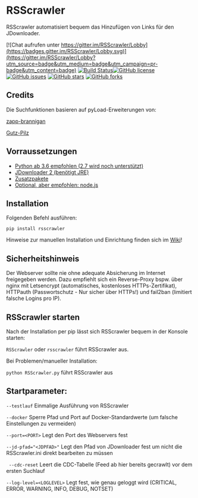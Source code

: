#  RSScrawler

RSScrawler automatisiert bequem das Hinzufügen von Links für den JDownloader.

[![Chat aufrufen unter https://gitter.im/RSScrawler/Lobby](https://badges.gitter.im/RSScrawler/Lobby.svg)](https://gitter.im/RSScrawler/Lobby?utm_source=badge&utm_medium=badge&utm_campaign=pr-badge&utm_content=badge)
[![Build Status](https://travis-ci.org/rix1337/RSScrawler.svg?branch=master)](https://travis-ci.org/rix1337/RSScrawler)[![GitHub license](https://img.shields.io/github/license/rix1337/RSScrawler.svg)](https://github.com/rix1337/RSScrawler/blob/master/LICENSE.md)
[![GitHub issues](https://img.shields.io/github/issues/rix1337/RSScrawler.svg)](https://github.com/rix1337/RSScrawler/issues)
[![GitHub stars](https://img.shields.io/github/stars/rix1337/RSScrawler.svg)](https://github.com/rix1337/RSScrawler/stargazers)
[![GitHub forks](https://img.shields.io/github/forks/rix1337/RSScrawler.svg)](https://github.com/rix1337/RSScrawler/network)

## Credits

Die Suchfunktionen basieren auf pyLoad-Erweiterungen von:

[zapp-brannigan](https://github.com/zapp-brannigan/)

[Gutz-Pilz](https://github.com/Gutz-Pilz/pyLoad-stuff/blob/master/SJ.py)

##  Vorraussetzungen
* [Python ab 3.6 empfohlen (2.7 wird noch unterstützt)](https://www.python.org/downloads/)
* [JDownloader 2 (benötigt JRE)](http://www.jdownloader.org/jdownloader2)
* [Zusatzpakete](https://github.com/rix1337/RSScrawler/blob/master/requirements.txt)
* [Optional, aber empfohlen: node.js](https://nodejs.org/en/)

## Installation

Folgenden Befehl ausführen:

```pip install rsscrawler```

Hinweise zur manuellen Installation und Einrichtung finden sich im [Wiki](https://github.com/rix1337/RSScrawler/wiki)!

## Sicherheitshinweis

Der Webserver sollte nie ohne adequate Absicherung im Internet freigegeben werden. Dazu empfiehlt sich ein Reverse-Proxy bspw. über nginx mit Letsencrypt (automatisches, kostenloses HTTPs-Zertifikat), HTTPauth (Passwortschutz - Nur sicher über HTTPs!) und fail2ban (limitiert falsche Logins pro IP).

## RSScrawler starten

Nach der Installation per pip lässt sich RSScrawler bequem in der Konsole starten:

```RSScrawler``` oder ```rsscrawler``` führt RSScrawler aus.

Bei Problemen/manueller Installation:

```python RSScrawler.py``` führt RSScrawler aus

## Startparameter:

  ```--testlauf```                Einmalige Ausführung von RSScrawler
  
  ```--docker```                  Sperre Pfad und Port auf Docker-Standardwerte (um falsche Einstellungen zu vermeiden)

  ```--port=<PORT>```             Legt den Port des Webservers fest
  
  ```--jd-pfad="<JDPFAD>"```      Legt den Pfad von JDownloader fest um nicht die RSScrawler.ini direkt bearbeiten zu müssen

  ``` --cdc-reset```              Leert die CDC-Tabelle (Feed ab hier bereits gecrawlt) vor dem ersten Suchlauf

  ```--log-level=<LOGLEVEL>```    Legt fest, wie genau geloggt wird (CRITICAL, ERROR, WARNING, INFO, DEBUG, NOTSET)
